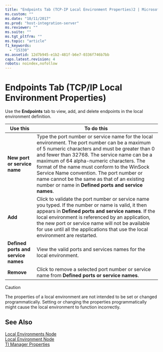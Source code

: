 ```yaml
---
title: "Endpoints Tab (TCP-IP Local Environment Properties)2 | Microsoft Docs"
ms.custom: ""
ms.date: "10/11/2017"
ms.prod: "host-integration-server"
ms.reviewer: ""
ms.suite: ""
ms.tgt_pltfrm: ""
ms.topic: "article"
f1_keywords: 
  - "15330"
ms.assetid: 12d7b945-e1b2-481f-b6e7-0336f746b7bb
caps.latest.revision: 4
robots: noindex,nofollow
---
```

# Endpoints Tab (TCP/IP Local Environment Properties)
Use the **Endpoints** tab to view, add, and delete endpoints in the local environment definition.  
  
|Use this|To do this|  
|--------------|----------------|  
|**New port or service name**|Type the port number or service name for the local environment. The port number can be a maximum of 5 numeric characters and must be greater than 0 and fewer than 32768. The service name can be a maximum of 64 alpha-numeric characters. The format of the name must conform to the WinSock Service Name convention. The port number or name cannot be the same as that of an existing number or name in **Defined ports and service names**.|  
|**Add**|Click to validate the port number or service name you typed. If the number or name is valid, it then appears in **Defined ports and service names**. If the local environment is referenced by an application, the new port or service name will not be available for use until all the applications that use the local environment are restarted.|  
|**Defined ports and service names**|View the valid ports and services names for the local environment.|  
|**Remove**|Click to remove a selected port number or service name from **Defined ports or service names**.|  
  
> [!CAUTION]
>  The properties of a local environment are not intended to be set or changed programmatically. Setting or changing the properties programmatically might cause the local environment to function incorrectly.  
  
## See Also  
 [Local Environments Node](../core/local-environments-node.md)   
 [Local Environment Node](../core/local-environment-node.md)   
 [TI Manager Properties](../core/ti-manager-properties.md)